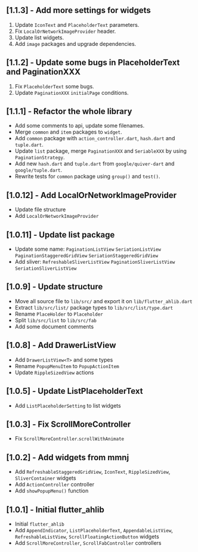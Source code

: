 ## [1.1.3] - Add more settings for widgets

1. Update `IconText` and `PlaceholderText` parameters.
2. Fix `LocalOrNetworkImageProvider` header.
3. Update list widgets.
4. Add `image` packages and upgrade dependencies.

## [1.1.2] - Update some bugs in PlaceholderText and PaginationXXX

1. Fix `PlaceholderText` some bugs.
2. Update `PaginationXXX` `initialPage` conditions.

## [1.1.1] - Refactor the whole library

+ Add some comments to api, update some filenames.
+ Merge `common` and `item` packages to `widget`.
+ Add `common` package with `action_controller.dart`, `hash.dart` and `tuple.dart`.
+ Update `list` package, merge `PaginationXXX` and `SeriableXXX` by using `PaginationStrategy`.
+ Add new `hash.dart` and `tuple.dart` from `google/quiver-dart` and `google/tuple.dart`.
+ Rewrite tests for `common` package using `group()` and `test()`.

## [1.0.12] - Add LocalOrNetworkImageProvider

+ Update file structure
+ Add `LocalOrNetworkImageProvider`

## [1.0.11] - Update list package

+ Update some name: `PaginationListView` `SeriationListView` `PaginationStaggeredGridView` `SeriationStaggeredGridView`
+ Add sliver: `RefreshableSliverListView` `PaginationSliverListView` `SeriationSliverListView`

## [1.0.9] - Update structure

+ Move all source file to `lib/src/` and export it on `lib/flutter_ahlib.dart`
+ Extract `lib/src/list/` package types to `lib/src/list/type.dart`
+ Rename `PlaceHolder` to `Placeholder`
+ Split `lib/src/list` to `lib/src/fab`
+ Add some document comments

## [1.0.8] - Add DrawerListView

+ Add `DrawerListView<T>` and some types
+ Rename `PopupMenuItem` to `PopupActionItem`
+ Update `RippleSizedView` actions

## [1.0.5] - Update ListPlaceholderText

+ Add `ListPlaceholderSetting` to list widgets

## [1.0.3] - Fix ScrollMoreController

+ Fix `ScrollMoreController`.`scrollWithAnimate`

## [1.0.2] - Add widgets from mmnj

+ Add `RefreshableStaggeredGridView`, `IconText`, `RippleSizedView`, `SliverContainer` widgets
+ Add `ActionController` controller
+ Add `showPopupMenu()` function

## [1.0.1] - Initial flutter_ahlib

+ Initial `flutter_ahlib`
+ Add `AppendIndicator`, `ListPlaceholderText`, `AppendableListView`, `RefreshableListView`, `ScrollFloatingActionButton` widgets
+ Add `ScrollMoreController`, `ScrollFabController` controllers
